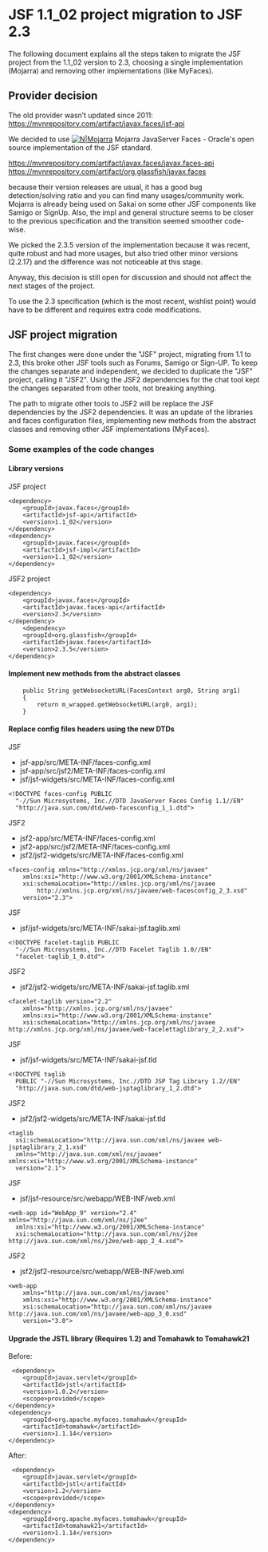 # JSF 1.1_02 project migration to JSF 2.3
The following document explains all the steps taken to migrate the JSF project from the 1.1_02 version to 2.3, choosing a single implementation (Mojarra) and removing other implementations (like MyFaces).

## Provider decision
The old provider wasn’t updated since 2011:
https://mvnrepository.com/artifact/javax.faces/jsf-api

We decided to use [![N|Mojarra](https://javaserverfaces.github.io/images/jsf-logo-no-text-32.png)](https://javaserverfaces.github.io) Mojarra JavaServer Faces - Oracle's open source implementation of the JSF standard.

https://mvnrepository.com/artifact/javax.faces/javax.faces-api
https://mvnrepository.com/artifact/org.glassfish/javax.faces

because their version releases are usual, it has a good bug detection/solving ratio and you can find many usages/community work. Mojarra is already being used on Sakai on some other JSF components like Samigo or SignUp. Also, the impl and general structure seems to be closer to the previous specification and the transition seemed smoother code-wise.

We picked the 2.3.5 version of the implementation because it was recent, quite robust and had more usages, but also tried other minor versions (2.2.17) and the difference was not noticeable at this stage.

Anyway, this decision is still open for discussion and should not affect the next stages of the project.

To use the 2.3 specification (which is the most recent, wishlist point) would have to be different and requires extra code modifications.

## JSF project migration
The first changes were done under the "JSF" project, migrating from 1.1 to 2.3, this broke other JSF tools such as Forums, Samigo or Sign-UP. To keep the changes separate and independent, we decided to duplicate the "JSF" project, calling it "JSF2". Using the JSF2 dependencies for the chat tool kept the changes separated from other tools, not breaking anything.

The path to migrate other tools to JSF2 will be replace the JSF dependencies by the JSF2 dependencies. It was an update of the libraries and faces configuration files, implementing new methods from the abstract classes and removing other JSF implementations (MyFaces).

### Some examples of the code changes
#### Library versions
JSF project
```
<dependency>
    <groupId>javax.faces</groupId>
    <artifactId>jsf-api</artifactId>
    <version>1.1_02</version>
</dependency>
<dependency>
    <groupId>javax.faces</groupId>
    <artifactId>jsf-impl</artifactId>
    <version>1.1_02</version>
</dependency>
```
JSF2 project
```
<dependency>
    <groupId>javax.faces</groupId>
    <artifactId>javax.faces-api</artifactId>
    <version>2.3</version>
</dependency>
    <dependency>
    <groupId>org.glassfish</groupId>
    <artifactId>javax.faces</artifactId>
    <version>2.3.5</version>
</dependency>
```
#### Implement new methods from the abstract classes
```
	public String getWebsocketURL(FacesContext arg0, String arg1)
	{
		return m_wrapped.getWebsocketURL(arg0, arg1);
	}
```
#### Replace config files headers using the new DTDs
JSF
- jsf-app/src/META-INF/faces-config.xml
- jsf-app/src/jsf2/META-INF/faces-config.xml
- jsf/jsf-widgets/src/META-INF/faces-config.xml
```
<!DOCTYPE faces-config PUBLIC
  "-//Sun Microsystems, Inc.//DTD JavaServer Faces Config 1.1//EN"
  "http://java.sun.com/dtd/web-facesconfig_1_1.dtd">
```
JSF2
- jsf2-app/src/META-INF/faces-config.xml
- jsf2-app/src/jsf2/META-INF/faces-config.xml
- jsf2/jsf2-widgets/src/META-INF/faces-config.xml
```
<faces-config xmlns="http://xmlns.jcp.org/xml/ns/javaee"
    xmlns:xsi="http://www.w3.org/2001/XMLSchema-instance"
    xsi:schemaLocation="http://xmlns.jcp.org/xml/ns/javaee
        http://xmlns.jcp.org/xml/ns/javaee/web-facesconfig_2_3.xsd"
    version="2.3">
```

JSF
- jsf/jsf-widgets/src/META-INF/sakai-jsf.taglib.xml
```
<!DOCTYPE facelet-taglib PUBLIC
  "-//Sun Microsystems, Inc.//DTD Facelet Taglib 1.0//EN"
  "facelet-taglib_1_0.dtd">
```
JSF2
- jsf2/jsf2-widgets/src/META-INF/sakai-jsf.taglib.xml
```
<facelet-taglib version="2.2"
    xmlns="http://xmlns.jcp.org/xml/ns/javaee"
    xmlns:xsi="http://www.w3.org/2001/XMLSchema-instance"
    xsi:schemaLocation="http://xmlns.jcp.org/xml/ns/javaee http://xmlns.jcp.org/xml/ns/javaee/web-facelettaglibrary_2_2.xsd">
```

JSF
- jsf/jsf-widgets/src/META-INF/sakai-jsf.tld
```
<!DOCTYPE taglib
  PUBLIC "-//Sun Microsystems, Inc.//DTD JSP Tag Library 1.2//EN"
  "http://java.sun.com/dtd/web-jsptaglibrary_1_2.dtd">
```
JSF2
- jsf2/jsf2-widgets/src/META-INF/sakai-jsf.tld
```
<taglib
  xsi:schemaLocation="http://java.sun.com/xml/ns/javaee web-jsptaglibrary_2_1.xsd"
  xmlns="http://java.sun.com/xml/ns/javaee" xmlns:xsi="http://www.w3.org/2001/XMLSchema-instance"
  version="2.1">
```

JSF
- jsf/jsf-resource/src/webapp/WEB-INF/web.xml
```
<web-app id="WebApp_9" version="2.4" xmlns="http://java.sun.com/xml/ns/j2ee"
  xmlns:xsi="http://www.w3.org/2001/XMLSchema-instance"
  xsi:schemaLocation="http://java.sun.com/xml/ns/j2ee http://java.sun.com/xml/ns/j2ee/web-app_2_4.xsd">
```
JSF2
- jsf2/jsf2-resource/src/webapp/WEB-INF/web.xml
```
<web-app
    xmlns="http://java.sun.com/xml/ns/javaee"
    xmlns:xsi="http://www.w3.org/2001/XMLSchema-instance"
    xsi:schemaLocation="http://java.sun.com/xml/ns/javaee http://java.sun.com/xml/ns/javaee/web-app_3_0.xsd"
    version="3.0">
```

#### Upgrade the JSTL library (Requires 1.2) and Tomahawk to Tomahawk21
Before:
```
 <dependency>
    <groupId>javax.servlet</groupId>
    <artifactId>jstl</artifactId>
    <version>1.0.2</version>
    <scope>provided</scope>
</dependency>
<dependency>
    <groupId>org.apache.myfaces.tomahawk</groupId>
    <artifactId>tomahawk</artifactId>
    <version>1.1.14</version>
</dependency>
```
After:
```
 <dependency>
    <groupId>javax.servlet</groupId>
    <artifactId>jstl</artifactId>
    <version>1.2</version>
    <scope>provided</scope>
</dependency>
<dependency>
    <groupId>org.apache.myfaces.tomahawk</groupId>
    <artifactId>tomahawk21</artifactId>
    <version>1.1.14</version>
</dependency>
```

